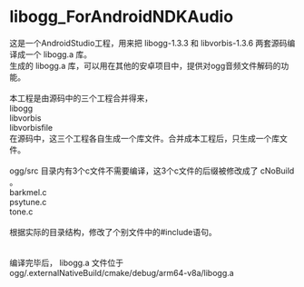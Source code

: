# libogg_ForAndroidNDKAudio

这是一个AndroidStudio工程，用来把 libogg-1.3.3 和 libvorbis-1.3.6 两套源码编译成一个 libogg.a 库。<br>
生成的 libogg.a 库，可以用在其他的安卓项目中，提供对ogg音频文件解码的功能。<br>
<br>
本工程是由源码中的三个工程合并得来，<br>
libogg<br>
libvorbis<br>
libvorbisfile<br>
在源码中，这三个工程各自生成一个库文件。合并成本工程后，只生成一个库文件。<br>
<br>
ogg/src 目录内有3个c文件不需要编译，这3个c文件的后缀被修改成了 cNoBuild 。<br>
barkmel.c<br>
psytune.c<br>
tone.c<br>
<br>
根据实际的目录结构，修改了个别文件中的#include语句。<br>
<br>
<br>
编译完毕后， libogg.a 文件位于 ogg/.externalNativeBuild/cmake/debug/arm64-v8a/libogg.a 
<br>
<br>
